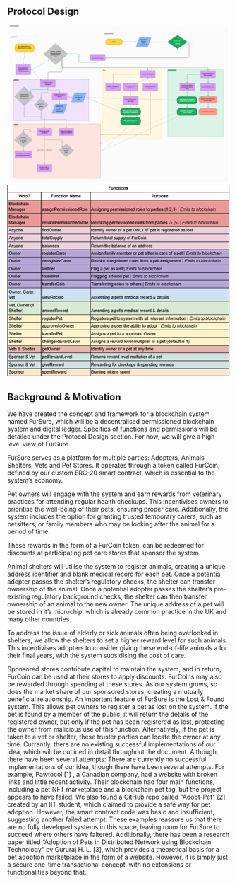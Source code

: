 ## Protocol Design
![alt text](image.png)
![alt text](image-1.png)

## Background & Motivation
We have created the concept and framework for a blockchain system named FurSure, which will be a decentralised permissioned blockchain system and digital ledger. Specifics of functions and permissions will be detailed under the Protocol Design section. For now, we will give a high-level view of FurSure.

FurSure serves as a platform for multiple parties: Adopters, Animals Shelters, Vets and Pet Stores. It operates through a token called FurCoin, defined by our custom ERC-20 smart contract, which is essential to the system’s economy.

Pet owners will engage with the system and earn rewards from veterinary practices for attending regular health checkups. This incentivises owners to prioritise the well-being of their pets, ensuring proper care. Additionally, the system includes the option for granting trusted temporary carers, such as petsitters, or family members who may be looking after the animal for a period of time.

These rewards in the form of a FurCoin token, can be redeemed for discounts at participating pet care stores that sponsor the system.

Animal shelters will utilise the system to register animals, creating a unique address identifier and blank medical record for each pet. Once a potential adopter passes the shelter’s regulatory checks, the shelter can transfer ownership of the animal. Once a potential adopter passes the shelter’s pre-existing regulatory background checks, the shelter can then transfer ownership of an animal to the new owner. The unique address of a pet will be stored in it’s microchip, which is already common practice in the UK and many other countries.

To address the issue of elderly or sick animals often being overlooked in shelters, we allow the shelters to set a higher reward level for such animals. This incentivises adopters to consider giving these end-of-life animals a for their final years, with the system subsidising the cost of care.

Sponsored stores contribute capital to maintain the system, and in return, FurCoin can be used at their stores to apply discounts. FurCoins may also be rewarded through spending at these stores. As our system grows, so does the market share of our sponsored stores, creating a mutually beneficial relationship.
An important feature of FurSure is the Lost & Found system. This allows pet owners to register a pet as lost on the system. If the pet is found by a member of the public, it will return the details of the registered owner, but only if the pet has been registered as lost, protecting the owner from malicious use of this function. Alternatively, if the pet is taken to a vet or shelter, these truster parties can locate the owner at any time.
Currently, there are no existing successful implementations of our idea, which will be outlined in detail throughout the document. Although, there have been several attempts:
There are currently no successful implementations of our idea, though there have been several attempts. For example, Pawtocol [1] , a Canadian company, had a website with broken links and little recent activity. Their blockchain had four main functions, including a pet NFT marketplace and a blockchain pet tag, but the project appears to have failed. 
We also found a GitHub repo called "Adopt-Pet" [2] created by an IIT student, which claimed to provide a safe way for pet adoption. However, the smart contract code was basic and insufficient, suggesting another failed attempt. These examples reassure us that there are no fully developed systems in this space, leaving room for FurSure to succeed where others have faltered.
Additionally, there has been a research paper titled “Adoption of Pets in Distributed Network using Blockchain Technology” by Gururaj H. L. [3], which provides a theoretical basis for a pet adoption marketplace in the form of a website. However, it is simply just a secure one-time transactional concept, with no extensions or functionalities beyond that.
